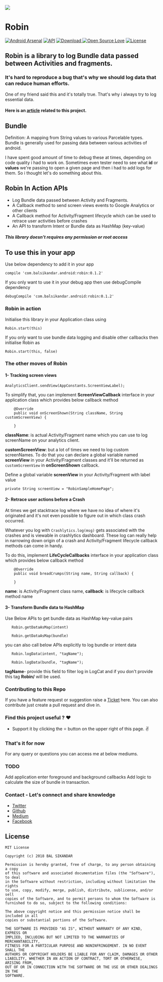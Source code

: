 <img src = https://github.com/balsikandar/Robin/blob/master/assets/robin-img.png>

# Robin

[![Android Arsenal](https://img.shields.io/badge/Android%20Arsenal-Robin-brightgreen.svg?style=flat)](https://android-arsenal.com/details/1/6980)
[![API](https://img.shields.io/badge/API-15%2B-brightgreen.svg?style=flat)](https://android-arsenal.com/api?level=15)
[ ![Download](https://api.bintray.com/packages/balsikandarnsit/maven/Robin/images/download.svg) ](https://bintray.com/balsikandarnsit/maven/Robin/_latestVersion)
[![Open Source Love](https://badges.frapsoft.com/os/v1/open-source.svg?v=102)](https://opensource.org/licenses/Apache-2.0)
[![License](https://img.shields.io/badge/license-Apache%202.0-blue.svg)](https://github.com/balsikandar/CrashReporter/blob/master/LICENSE)

## Robin is a library to log Bundle data passed between Activities and fragments.
 
### It's hard to reproduce a bug that's why we should log data that can reduce human efforts. 

One of my friend said this and it's totally true. That's why i always try to log essential data.

#### Here is an [article](https://medium.com/mindorks/debugging-in-android-with-robin-logging-essential-data-de3ecac9919f) related to this project.

## Bundle
Definition: A mapping from String values to various Parcelable types. Bundle is generally used for passing data between various activities of android. 

I have spent good amount of time to debug these at times, depending on code quality i had to work on. Sometimes even tester need to see what **id** or **values** we're passing to open a given page and then i had to add logs for them.
So i thought let's do something about this.


## Robin In Action APIs
- Log Bundle data passed between Activity and Fragments.
- A Callback method to send screen views events to Google Analytics or other clients
- A Callback method for Activity/Fragment lifecycle which can be used to retrace user activities before crashes
- An API to transform Intent or Bundle data as HashMap (key-value)

##### This library doesn't requires any permission or root access

## To use this in your app

Use below dependency to add it in your app

```
compile 'com.balsikandar.android:robin:0.1.2'
```

If you only want to use it in your debug app then use debugCompile dependency

```
debugCompile 'com.balsikandar.android:robin:0.1.2'
```

### Robin in action

Initialise this library in your Application class using

```
Robin.start(this)
```

If you only want to use bundle data logging and disable other callbacks then initialise Robin as

```
Robin.start(this, false)
```

### The other moves of Robin

#### 1- Tracking screen views

```
AnalyticsClient.sendView(AppConstants.ScreenViewLabel);
```
To simplify that, you can implement **ScreenViewCallback** interface in your application class which provides below callback method

```
    @Override
    public void onScreenShown(String className, String customScreenView) {
        
    }
```

**className**: is actual Activity/Fragment name which you can use to log screenName on your analytics client. 

**customScreenView**:  but a lot of times we need to log custom screenNames. To do that you can declare a global variable named **screenView** in your Activity/Fragment classes and it'll be returned as `customScreenView` in **onScreenShown** callback.

Define a global variable **screenView** in your Activity/Fragment with label value
 
 ```
 private String screenView = "RobinSampleHomePage";
 ```

#### 2- Retrace user actions before a Crash

At times we get stacktrace log where we have no idea of where it's originated and it's not even possible to figure out in which class crash occurred. 

Whatever you log with `Crashlytics.log(msg)` gets associated with the crashes and is viewable in crashlytics dashboard.
These log can really help in narrowing down origin of a crash and Activity/Fragment lifecycle callback methods can come in handy.

To do this, implement **LifeCycleCallbacks** interface in your application class which provides below callback method

```
    @Override
    public void breadCrumps(String name, String callback) {
        
    }
```
 
 **name**: is Activity/Fragment class name,
 **callback**: is lifecycle callback method name

#### 3- Transform Bundle data to HashMap

Use Below APIs to get bundle data as HashMap key-value pairs
 
 ```
    Robin.getDataAsMap(intent)
     
    Robin.getDataAsMap(bundle)
 ```
 
 you can also call below APIs explicitly to log bundle or intent data
 
 ```
    Robin.logData(intent, "tagName");
    
    Robin.logData(bundle, "tagName");
 ```
 
 **tagName**- provide this field to filter log in LogCat and if you don't provide this tag **Robin/** will be used.
 
 
### Contributing to this Repo
If you have a feature request or suggestion raise a [Ticket](https://github.com/balsikandar/Robin/issues) here. You can also contribute just create a pull request and dive in.
 
### Find this project useful ? :heart:
* Support it by clicking the :star: button on the upper right of this page. :v:

### That's it for now
For any query or questions you can access me at below mediums.

### TODO
Add application enter foreground and background callbacks
Add logic to calculate the size of bundle in transaction.

### Contact - Let's connect and share knowledge
- [Twitter](https://twitter.com/balsikandar)
- [Github](https://github.com/balsikandar)
- [Medium](https://medium.com/@balsikandar.nsit)
- [Facebook](https://www.facebook.com/balsikandar)
 
 ## License
 ```
 MIT License

Copyright (c) 2018 BAL SIKANDAR

Permission is hereby granted, free of charge, to any person obtaining a copy
of this software and associated documentation files (the "Software"), to deal
in the Software without restriction, including without limitation the rights
to use, copy, modify, merge, publish, distribute, sublicense, and/or sell
copies of the Software, and to permit persons to whom the Software is
furnished to do so, subject to the following conditions:

The above copyright notice and this permission notice shall be included in all
copies or substantial portions of the Software.

THE SOFTWARE IS PROVIDED "AS IS", WITHOUT WARRANTY OF ANY KIND, EXPRESS OR
IMPLIED, INCLUDING BUT NOT LIMITED TO THE WARRANTIES OF MERCHANTABILITY,
FITNESS FOR A PARTICULAR PURPOSE AND NONINFRINGEMENT. IN NO EVENT SHALL THE
AUTHORS OR COPYRIGHT HOLDERS BE LIABLE FOR ANY CLAIM, DAMAGES OR OTHER
LIABILITY, WHETHER IN AN ACTION OF CONTRACT, TORT OR OTHERWISE, ARISING FROM,
OUT OF OR IN CONNECTION WITH THE SOFTWARE OR THE USE OR OTHER DEALINGS IN THE
SOFTWARE.
